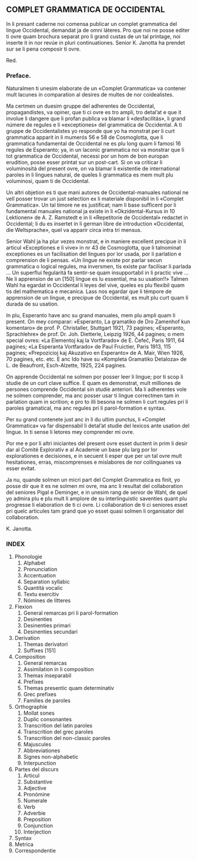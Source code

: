 ## <a name="complet">COMPLET GRAMMATICA DE OCCIDENTAL</a>

In li presant caderne noi comensa publicar un complet grammatica del lingue Occidental, demandat ja de omni láteres. Pro que noi ne posse editer ti ovre quam brochura separat pro li grand custas de un tal printage, noi inserte it in nor revúe in pluri continuationes. Senior K. Janotta ha prendet sur se li pena composir ti ovre.

Red.

### <a name="preface">Preface.</a>

Naturalmen ti unesim elaborate de un «Complet Grammatica» va contener mult lacunes in comparation al desires de multes de nor coidealistes.

Ma certmen un duesim gruppe del adherentes de Occidental, propagandistes, va opiner, que ti ci ovre es tro ampli, tro detal’at e que it involue li dangere que li profan publica va blamar li «desfacilitás», li grand númere de regules e li «exceptiones» del grammatica de Occidental. A ti gruppe de Occidentalistes yo responde que yo ha monstrat per li curt grammatica apparit in li mumerós 56 e 58 de Cosmoglotta, que li grammatica fundamental de Occidental ne es plu long quam li famosi 16 regules de Esperanto; ya, in un laconic grammatica noi va monstrar que li tot grammatica de Occidental, necessi por un hom de bon europan erudition, posse esser printat sur un post-cart. Si on va criticar li voluminositá del present ovre, on va blamar li existentie de international paroles in li lingues natural, de queles li grammatica es mem mult plu voluminosi, quam ti de Occidental.

Un altri objetion es ti que mani autores de Occidental-manuales national ne vell posser trovar un just selection ex li materiale disponibil in li «Complet Grammatica». Un tal timore ne es justificat; nam li base sufficent por li fundamental manuales national ja existe in li «Okzidental-Kursus in 10 Lektionen» de A. Z. Ramstedt e in li «Repetitorie de Occidental» redactet in Occidental; li du es insertet in li german libre de introduction «Occidental, die Weltsprache», quel va apparir circa intra tri mensus.

Senior Wahl ja ha plur vezes monstrat, e in maniere excellent precipue in li articul «Exceptiones e li vive» in nr 43 de Cosmoglotta, que li talnominat exceptiones es un facilisation del lingues por lor usada, por li parlation e comprension de li pensas. «Un lingue ne existe por parlar secun grammatica o logical regules, ma inversmen, tis existe par facilisar li parlada … Un superflui fegularitá fa sentir-se quam insupportabil in li practic vive … Ne li apprension de un [150] lingue es lu essential, ma su usation!!» Talmen Wahl ha egardat in Occidental li leyes del vive, queles es plu flexibil quam tis del mathematica e mecanica. Lass nos egardar que li témpore de apprension de un lingue, e precipue de Occidental, es mult plu curt quam li durada de su usation.

In plu, Esperanto have anc su grand manuales, mem plu ampli quam li present. On mey comparar: «Esperanto, La gramatiko de Dro Zamenhof kun komentaro» de prof. P. Christaller, Stuttgart 1921, 73 pagines; «Esperanto, Sprachlehre» de prof. Dr. Joh. Dietterle, Leipzig 1926, 44 pagines; o mem special ovres: «La Elementoj kaj la Vortfarado» de E. Čefeč, Paris 1911, 64 pagines; «La Esperanta Vortfarado» de Paul Fruictier, Paris 1913, 115 pagines; «Prepozicioj kaj Akuzativo en Esperanto» de A. Mair, Wien 1926, 70 pagines, etc. etc. E anc Ido have su «Kompleta Gramatiko Detaloza» de L. de Beaufront, Esch-Alzette, 1925, 224 pagines.

On apprende Occidental ne solmen por posser leer li lingue; por ti scop li studie de un curt clave suffice. E quam es demonstrat, mult milliones de persones comprende Occidental sin studie anteriori. Ma li adherentes vole ne solmen comprender, ma anc posser usar ti lingue correctmen tam in parlation quam in scrition; e pro to illi besona ne solmen li curt regules pri li paroles gramatical, ma anc regules pri li parol-formation e syntax.

Per su grand contenete just anc in li du ultim punctus, li «Complet Grammatica» va far dispensabil li detal’at studie del lexicos ante usation del lingue. In ti sense li letores mey comprender mi ovre.

Por me e por li altri iniciantes del present ovre esset ductent in prim li desir dar al Comité Explorativ e al Academie un base plu larg por lor explorationes e decisiones, e in secuent li esper que per un tal ovre mult hesitationes, erras, miscomprenses e mislabores de nor collinguanes va esser evitat.

Ja nu, quande solmen un micri part del Complet Grammatica es finit, yo posse dir que it es ne solmen mi ovre, ma anc li resultat del collaboration del seniores Pigal e Deminger, e in unesim rang de senior de Wahl, de quel yo admira plu e plu mult li amplore de su interlinguistic saventies quant plu progresse li elaboration de ti ci ovre. Li collaboration de ti ci seniores esset pri quelc articules tam grand que yo esset quasi solmen li organisator del collaboration.

K. Janotta.

### <a name="index">INDEX</a>

1.  Phonologie
    1.  Alphabet
    2.  Pronunciation
    3.  Accentuation
    4.  Separation syllabic
    5.  Quantitá vocalic
    6.  Textu exercitiv
    7.  Nómines de lítteres
2.  Flexion
    1.  General remarcas pri li parol-formation
    2.  Desinenties
    3.  Desinenties primari
    4.  Desinenties secundari
3.  Derivation
    1.  Themas derivatori
    2.  Suffixes [151]
4.  Composition
    1.  General remarcas
    2.  Assimilation in li composition
    3.  Themas ínseparabil
    4.  Prefixes
    5.  Themas presentic quam determinativ
    6.  Grec prefixes
    7.  Families de paroles
5.  Orthographie
    1.  Mollat sones
    2.  Duplic consonantes
    3.  Transcrition del latin paroles
    4.  Transcrition del grec paroles
    5.  Transcrition del non-classic paroles
    6.  Majuscules
    7.  Abbreviationes
    8.  Signes non-alphabetic
    9.  Interpunction
6.  Partes del discurs
    1.  Articul
    2.  Substantive
    3.  Adjective
    4.  Pronómine
    5.  Numerale
    6.  Verb
    7.  Adverbie
    8.  Preposition
    9.  Conjunction
    10.  Interjection
7.  Syntax
8.  Metrica
9.  Correspondentie
